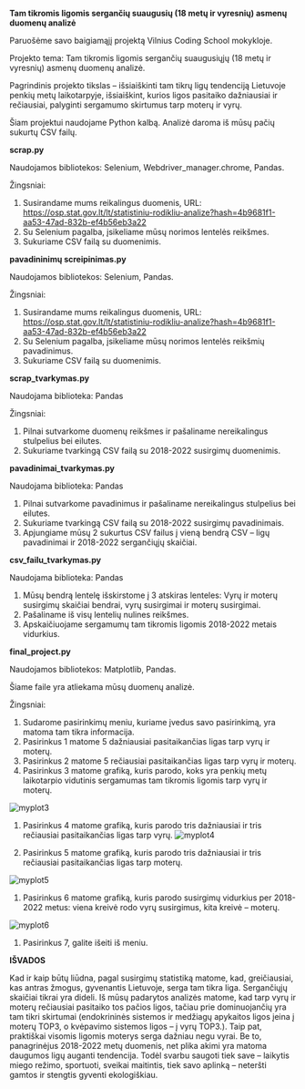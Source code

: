 ﻿**Tam tikromis ligomis sergančių suaugusių (18 metų ir vyresnių) asmenų duomenų analizė**

Paruošėme savo baigiamąjį projektą Vilnius Coding School mokykloje.

Projekto tema: Tam tikromis ligomis sergančių suaugusiųjų (18 metų ir vyresnių) asmenų duomenų analizė.

Pagrindinis projekto tikslas – išsiaiškinti tam tikrų ligų tendenciją Lietuvoje penkių metų laikotarpyje, išsiaiškint, kurios ligos pasitaiko dažniausiai ir rečiausiai, palyginti sergamumo skirtumus tarp moterų ir vyrų.

Šiam projektui naudojame Python kalbą. Analizė daroma iš mūsų pačių sukurtų CSV failų.

**scrap.py**

Naudojamos bibliotekos: Selenium, Webdriver_manager.chrome, Pandas.

Žingsniai:

1. Susirandame mums reikalingus duomenis, URL: <https://osp.stat.gov.lt/lt/statistiniu-rodikliu-analize?hash=4b9681f1-aa53-47ad-832b-ef4b56eb3a22>
1. Su Selenium pagalba, įsikeliame mūsų norimos lentelės reikšmes.
1. Sukuriame CSV failą su duomenimis.

**pavadininimų screipinimas.py**

Naudojamos bibliotekos: Selenium, Pandas.

Žingsniai:

1. Susirandame mums reikalingus duomenis, URL: <https://osp.stat.gov.lt/lt/statistiniu-rodikliu-analize?hash=4b9681f1-aa53-47ad-832b-ef4b56eb3a22>
1. Su Selenium pagalba, įsikeliame mūsų norimos lentelės reikšmių pavadinimus.
1. Sukuriame CSV failą su duomenimis.

**scrap\_tvarkymas.py**

Naudojama biblioteka: Pandas

Žingsniai:

1. Pilnai sutvarkome duomenų reikšmes ir pašaliname nereikalingus stulpelius bei eilutes.
1. Sukuriame tvarkingą CSV failą su 2018-2022 susirgimų duomenimis.

**pavadinimai\_tvarkymas.py**

Naudojama biblioteka: Pandas

1. Pilnai sutvarkome pavadinimus ir pašaliname nereikalingus stulpelius bei eilutes.
1. Sukuriame tvarkingą CSV failą su 2018-2022 susirgimų pavadinimais.
1. Apjungiame mūsų 2 sukurtus CSV failus į vieną bendrą CSV – ligų pavadinimai ir 2018-2022 sergančiųjų skaičiai.

**csv\_failu\_tvarkymas.py**

Naudojama biblioteka: Pandas

1. Mūsų bendrą lentelę išskirstome į 3 atskiras lenteles: Vyrų ir moterų susirgimų skaičiai bendrai, vyrų susirgimai ir moterų susirgimai.
1. Pašaliname iš visų lentelių nulines reikšmes.
1. Apskaičiuojame sergamumų tam tikromis ligomis 2018-2022 metais vidurkius.

**final\_project.py**

Naudojamos bibliotekos: Matplotlib, Pandas.

Šiame faile yra atliekama mūsų duomenų analizė.

Žingsniai:

1. Sudarome pasirinkimų meniu, kuriame įvedus savo pasirinkimą, yra matoma tam tikra informacija.
1. Pasirinkus 1 matome 5 dažniausiai pasitaikančias ligas tarp vyrų ir moterų.
1. Pasirinkus 2 matome 5 rečiausiai pasitaikančias ligas tarp vyrų ir moterų.
1. Pasirinkus 3 matome grafiką, kuris parodo, koks yra penkių metų laikotarpio vidutinis sergamumas tam tikromis ligomis tarp vyrų ir moterų. 



![myplot3](https://github.com/PaulDavis04/Final-project/assets/149395819/3046b157-cc5d-40e1-8048-40651f0b4168)








1. Pasirinkus 4 matome grafiką, kuris parodo tris dažniausiai ir tris rečiausiai pasitaikančias ligas tarp vyrų.
![myplot4](https://github.com/PaulDavis04/Final-project/assets/149395819/4976f3f6-b14e-44d8-93f7-04ffd5bed165)

1. Pasirinkus 5 matome grafiką, kuris parodo tris dažniausiai ir tris rečiausiai pasitaikančias ligas tarp moterų.

![myplot5](https://github.com/PaulDavis04/Final-project/assets/149395819/43a33391-995a-48e6-ba61-60c2e2b70dd9)

1. Pasirinkus 6 matome grafiką, kuris parodo susirgimų vidurkius per 2018-2022 metus: viena kreivė rodo vyrų susirgimus, kita kreivė – moterų.

![myplot6](https://github.com/PaulDavis04/Final-project/assets/149395819/ae5257b0-5c04-4085-bbe2-8ee5fb779eaf)


1. Pasirinkus 7, galite išeiti iš meniu.

**IŠVADOS**

Kad ir kaip būtų liūdna, pagal susirgimų statistiką matome, kad, greičiausiai, kas antras žmogus, gyvenantis Lietuvoje, serga tam tikra liga. Sergančiųjų skaičiai tikrai yra dideli. Iš mūsų padarytos analizės matome, kad tarp vyrų ir moterų rečiausiai pasitaiko tos pačios ligos, tačiau prie dominuojančių yra tam tikri skirtumai (endokrininės sistemos ir medžiagų apykaitos ligos įeina į moterų TOP3, o kvėpavimo sistemos ligos – į vyrų TOP3.). Taip pat, praktiškai visomis ligomis moterys serga dažniau negu vyrai. Be to, panagrinėjus 2018-2022 metų duomenis, net plika akimi yra matoma daugumos ligų auganti tendencija. Todėl svarbu saugoti tiek save – laikytis miego režimo, sportuoti, sveikai maitintis, tiek savo aplinką – neteršti gamtos ir stengtis gyventi ekologiškiau.








